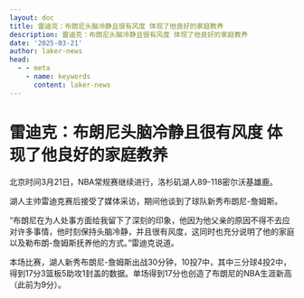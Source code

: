 ```yaml
---
layout: doc
title: 雷迪克：布朗尼头脑冷静且很有风度 体现了他良好的家庭教养
description: 雷迪克：布朗尼头脑冷静且很有风度 体现了他良好的家庭教养
date: '2025-03-21'
author: laker-news
head:
  - - meta
    - name: keywords
      content: laker-news
---
```

# 雷迪克：布朗尼头脑冷静且很有风度 体现了他良好的家庭教养

<p>北京时间3月21日，NBA常规赛继续进行，洛杉矶湖人89-118密尔沃基雄鹿。</p>
<p>湖人主帅雷迪克赛后接受了媒体采访，期间他谈到了球队新秀布朗尼-詹姆斯。</p>
<p>“布朗尼在为人处事方面给我留下了深刻的印象，他因为他父亲的原因不得不去应对许多事情，他时刻保持头脑冷静，并且很有风度，这同时也充分说明了他的家庭以及勒布朗-詹姆斯抚养他的方式。”雷迪克说道。</p>
<p>本场比赛，湖人新秀布朗尼-詹姆斯出战30分钟，10投7中，其中三分球4投2中，得到17分3篮板5助攻1封盖的数据。单场得到17分也创造了布朗尼的NBA生涯新高（此前为9分）。</p>
